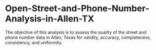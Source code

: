 # Open-Street-and-Phone-Number-Analysis-in-Allen-TX
The objective of this analysis is to assess the quality of the street and phone number data in Allen, Texas for validity, accuracy, completeness, consistency, and uniformity. 
